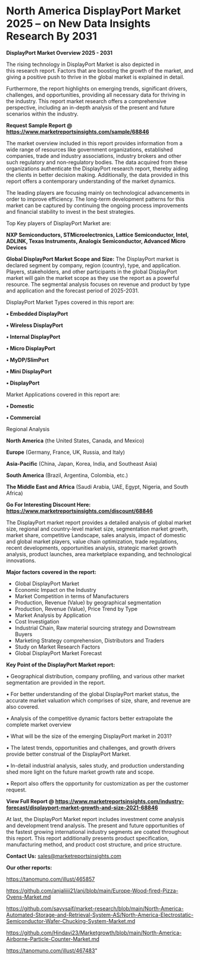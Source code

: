 # North America DisplayPort Market 2025 – on New Data Insights Research By 2031

<Strong> DisplayPort Market Overview 2025 - 2031</strong>

The rising technology in DisplayPort Market is also depicted in this research report. Factors that are boosting the growth of the market, and giving a positive push to thrive in the global market is explained in detail.

Furthermore, the report highlights on emerging trends, significant drivers, challenges, and opportunities, providing all necessary data for thriving in the industry. This report market research offers a comprehensive perspective, including an in-depth analysis of the present and future scenarios within the industry.

<strong>Request Sample Report @ <a href=https://www.marketreportsinsights.com/sample/68846>https://www.marketreportsinsights.com/sample/68846</a></strong>

The market overview included in this report provides information from a wide range of resources like government organizations, established companies, trade and industry associations, industry brokers and other such regulatory and non-regulatory bodies. The data acquired from these organizations authenticate the DisplayPort research report, thereby aiding the clients in better decision making. Additionally, the data provided in this report offers a contemporary understanding of the market dynamics.

The leading players are focusing mainly on technological advancements in order to improve efficiency. The long-term development patterns for this market can be captured by continuing the ongoing process improvements and financial stability to invest in the best strategies.

Top Key players of DisplayPort Market are:

<strong>NXP Semiconductors, STMicroelectronics, Lattice Semiconductor, Intel, ADLINK, Texas Instruments, Analogix Semiconductor, Advanced Micro Devices</strong>

<strong><b>Global DisplayPort Market Scope and Size:</b></strong>
The DisplayPort market is declared segment by company, region (country), type, and application. Players, stakeholders, and other participants in the global DisplayPort market will gain the market scope as they use the report as a powerful resource. The segmental analysis focuses on revenue and product by type and application and the forecast period of 2025-2031.

DisplayPort Market Types covered in this report are:

<strong>• Embedded DisplayPort

• Wireless DisplayPort

• Internal DisplayPort

• Micro DisplayPort

• MyDP/SlimPort

• Mini DisplayPort

• DisplayPort</strong>

Market Applications covered in this report are:

<strong>• Domestic

• Commercial</strong> 

Regional Analysis

<strong>North America</strong> (the United States, Canada, and Mexico)

<strong>Europe</strong> (Germany, France, UK, Russia, and Italy)

<strong>Asia-Pacific</strong> (China, Japan, Korea, India, and Southeast Asia)

<strong>South America</strong> (Brazil, Argentina, Colombia, etc.)

<strong>The Middle East and Africa</strong> (Saudi Arabia, UAE, Egypt, Nigeria, and South Africa)

<strong>Go For Interesting Discount Here: <a href=https://www.marketreportsinsights.com/discount/68846>https://www.marketreportsinsights.com/discount/68846</a></strong>

The DisplayPort market report provides a detailed analysis of global market size, regional and country-level market size, segmentation market growth, market share, competitive Landscape, sales analysis, impact of domestic and global market players, value chain optimization, trade regulations, recent developments, opportunities analysis, strategic market growth analysis, product launches, area marketplace expanding, and technological innovations.

<strong><b>Major factors covered in the report:</b></strong>
<ul>
  <li>Global DisplayPort Market </li>
  <li>Economic Impact on the Industry</li>
  <li>Market Competition in terms of Manufacturers</li>
  <li>Production, Revenue (Value) by geographical segmentation</li>
  <li>Production, Revenue (Value), Price Trend by Type</li>
  <li>Market Analysis by Application</li>
  <li>Cost Investigation</li>
  <li>Industrial Chain, Raw material sourcing strategy and Downstream Buyers</li>
  <li>Marketing Strategy comprehension, Distributors and Traders</li>
  <li>Study on Market Research Factors</li>
  <li>Global DisplayPort Market Forecast</li>
</ul>

<strong><b>Key Point of the DisplayPort Market report:</b></strong>

• Geographical distribution, company profiling, and various other market segmentation are provided in the report.

• For better understanding of the global DisplayPort market status, the accurate market valuation which comprises of size, share, and revenue are also covered.

• Analysis of the competitive dynamic factors better extrapolate the complete market overview

• What will be the size of the emerging DisplayPort market in 2031?

• The latest trends, opportunities and challenges, and growth drivers provide better construal of the DisplayPort Market.

• In-detail industrial analysis, sales study, and production understanding shed more light on the future market growth rate and scope.

• Report also offers the opportunity for customization as per the customer request.

<strong><b>View Full Report @ <a href=https://www.marketreportsinsights.com/industry-forecast/displayport-market-growth-and-size-2021-68846>https://www.marketreportsinsights.com/industry-forecast/displayport-market-growth-and-size-2021-68846</a></b></strong>


At last, the DisplayPort Market report includes investment come analysis and development trend analysis. The present and future opportunities of the fastest growing international industry segments are coated throughout this report. This report additionally presents product specification, manufacturing method, and product cost structure, and price structure.

<strong>Contact Us:</strong>
sales@marketreportsinsights.com

<strong>Our other reports:</strong>

<a href=https://tanomuno.com/illust/465857>https://tanomuno.com/illust/465857</a>

<a href=https://github.com/anjaliiii21/anj/blob/main/Europe-Wood-fired-Pizza-Ovens-Market.md>https://github.com/anjaliiii21/anj/blob/main/Europe-Wood-fired-Pizza-Ovens-Market.md</a>

<a href=https://github.com/sayysaif/market-research/blob/main/North-America-Automated-Storage-and-Retrieval-System-AS/North-America-Electrostatic-Semiconductor-Wafer-Chucking-System-Market.md>https://github.com/sayysaif/market-research/blob/main/North-America-Automated-Storage-and-Retrieval-System-AS/North-America-Electrostatic-Semiconductor-Wafer-Chucking-System-Market.md</a>

<a href=https://github.com/Hindavi23/Marketgrowth/blob/main/North-America-Airborne-Particle-Counter-Market.md>https://github.com/Hindavi23/Marketgrowth/blob/main/North-America-Airborne-Particle-Counter-Market.md</a>

<a href=https://tanomuno.com/illust/467483>https://tanomuno.com/illust/467483</a>"
